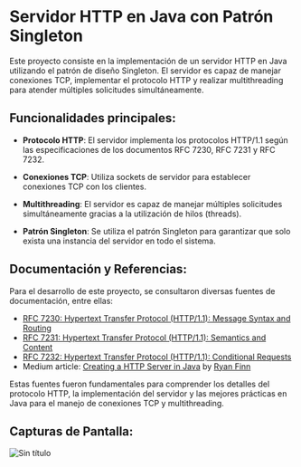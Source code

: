# Servidor HTTP en Java con Patrón Singleton

Este proyecto consiste en la implementación de un servidor HTTP en Java utilizando el patrón de diseño Singleton. El servidor es capaz de manejar conexiones TCP, implementar el protocolo HTTP y realizar multithreading para atender múltiples solicitudes simultáneamente.

## Funcionalidades principales:

- **Protocolo HTTP**: El servidor implementa los protocolos HTTP/1.1 según las especificaciones de los documentos RFC 7230, RFC 7231 y RFC 7232.

- **Conexiones TCP**: Utiliza sockets de servidor para establecer conexiones TCP con los clientes.

- **Multithreading**: El servidor es capaz de manejar múltiples solicitudes simultáneamente gracias a la utilización de hilos (threads).

- **Patrón Singleton**: Se utiliza el patrón Singleton para garantizar que solo exista una instancia del servidor en todo el sistema.

## Documentación y Referencias:

Para el desarrollo de este proyecto, se consultaron diversas fuentes de documentación, entre ellas:

- [RFC 7230: Hypertext Transfer Protocol (HTTP/1.1): Message Syntax and Routing](https://datatracker.ietf.org/doc/html/rfc7230)
- [RFC 7231: Hypertext Transfer Protocol (HTTP/1.1): Semantics and Content](https://datatracker.ietf.org/doc/html/rfc7231)
- [RFC 7232: Hypertext Transfer Protocol (HTTP/1.1): Conditional Requests](https://datatracker.ietf.org/doc/html/rfc7232)
- Medium article: [Creating a HTTP Server in Java](https://rjlfinn.medium.com/creating-a-http-server-in-java-9b6af7f9b3cd) by [Ryan Finn](https://rjlfinn.medium.com/)

Estas fuentes fueron fundamentales para comprender los detalles del protocolo HTTP, la implementación del servidor y las mejores prácticas en Java para el manejo de conexiones TCP y multithreading.

## Capturas de Pantalla:

![Sin título](https://github.com/Agslz/java-http-server/assets/83142033/353c27ef-5a8f-4d96-b399-6d98782d87cc)
